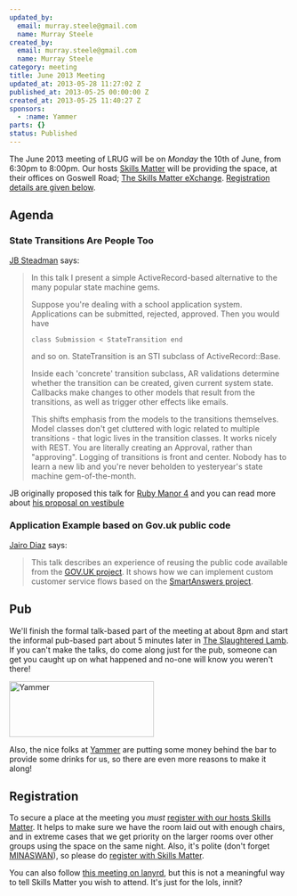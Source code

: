 ```yaml
--- 
updated_by: 
  email: murray.steele@gmail.com
  name: Murray Steele
created_by: 
  email: murray.steele@gmail.com
  name: Murray Steele
category: meeting
title: June 2013 Meeting
updated_at: 2013-05-28 11:27:02 Z
published_at: 2013-05-25 00:00:00 Z
created_at: 2013-05-25 11:40:27 Z
sponsors:
  - :name: Yammer
parts: {}
status: Published
---
```


The June 2013 meeting of LRUG will be on *Monday* the 10th of June, from 6:30pm to 8:00pm.  Our hosts [Skills Matter](http://skillsmatter.com/) will be providing the space, at their offices on Goswell Road; [The Skills Matter eXchange](http://skillsmatter.com/location-details/design-architecture/484/96).  <a href="#jun13registration">Registration details are given below</a>.

Agenda
------

### State Transitions Are People Too

[JB Steadman](https://twitter.com/jbsteadman) says:

> In this talk I present a simple ActiveRecord-based alternative
> to the many popular state machine gems.
>
> Suppose you're dealing with a school application system. 
> Applications can be submitted, rejected, approved. Then 
> you would have
>
> ``class Submission < StateTransition end``
>
> and so on. StateTransition is an STI subclass of 
> ActiveRecord::Base.
> 
> Inside each 'concrete' transition subclass, AR 
> validations determine whether the transition can be 
> created, given current system state. Callbacks make
> changes to other models that result from the 
> transitions, as well as trigger other effects like emails.
>
> This shifts emphasis from the models to the transitions
> themselves. Model classes don't get cluttered with 
> logic related to multiple transitions - that logic 
> lives in the transition classes. It works nicely 
> with REST. You are literally creating an Approval, 
> rather than "approving". Logging of transitions is 
> front and center. Nobody has to learn a new lib and
> you're never beholden to yesteryear's state machine 
> gem-of-the-month.

JB originally proposed this talk for [Ruby Manor 4](http://rubymanor.org/4/) and you can read more about [his proposal on vestibule](http://vestibule.rubymanor.org/proposals/10)

### Application Example based on Gov.uk public code

[Jairo Diaz](http://www.codescrum.com) says:

> This talk describes an experience of reusing the public code
> available from the [GOV.UK project](https://www.gov.uk). It 
> shows how we can implement custom customer service flows 
> based on the [SmartAnswers project](https://github.com/alphagov/smart-answers).

Pub
---

We'll finish the formal talk-based part of the meeting at about 8pm and start the informal pub-based part about 5 minutes later in [The Slaughtered Lamb](http://www.theslaughteredlambpub.com/).  If you can't make the talks, do come along just for the pub, someone can get you caught up on what happened and no-one will know you weren't there!

[<image src="http://assets.lrug.org/images/yammer_logo_medium.png" width="260" height="100" alt="Yammer" title="Yammer Logo"/>](http://www.yammer.com/)

Also, the nice folks at [Yammer](http://www.yammer.com/) are putting some money behind the bar to provide some drinks for us, so there are even more reasons to make it along!

Registration <a name="jun13registration">&nbsp;</a>
---------------------------------------------------

To secure a place at the meeting you *must* [register with our hosts Skills Matter](http://skillsmatter.com/event/ajax-ria/lrug-june-meetup).  It helps to make sure we have the room laid out with enough chairs, and in extreme cases that we get priority on the larger rooms over other groups using the space on the same night.  Also, it's polite (don't forget [MINASWAN](http://oreilly.com/ruby/excerpts/ruby-learning-rails/ruby-glossary.html#I_indexterm_d1e32036)), so please do [register with Skills Matter](http://skillsmatter.com/event/ajax-ria/lrug-june-meetup).

You can also follow [this meeting on lanyrd](http://lanyrd.com/2013/lrug-june/), but this is not a meaningful way to tell Skills Matter you wish to attend.  It's just for the lols, innit?
